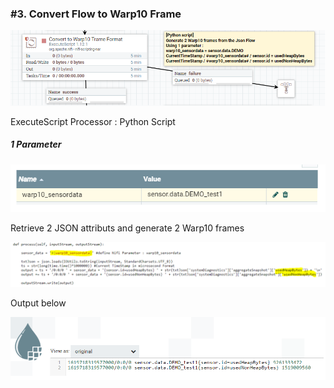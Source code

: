 ### #3. Convert Flow to Warp10 Frame

![nifi_warp10_step3](imgs/nifi_warp10_step3.png "")

ExecuteScript Processor : Python Script

##### 1 Parameter

![nifi_warp10_step3_params](imgs/nifi_warp10_step3_params.png "")

Retrieve 2 JSON attributs and generate 2 Warp10 frames

![nifi_warp10_step3_script](imgs/nifi_warp10_step3_script.png "")

Output below

![nifi_warp10_step3_out](imgs/nifi_warp10_step3_out.png "")